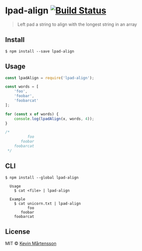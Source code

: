 # lpad-align [![Build Status](https://travis-ci.org/kevva/lpad-align.svg?branch=master)](https://travis-ci.org/kevva/lpad-align)

> Left pad a string to align with the longest string in an array


## Install

```
$ npm install --save lpad-align
```


## Usage

```js
const lpadAlign = require('lpad-align');

const words = [
	'foo',
	'foobar',
	'foobarcat'
];

for (const x of words) {
	console.log(lpadAlign(x, words, 4));
}

/*
		  foo
	   foobar
	foobarcat
 */
```


## CLI

```
$ npm install --global lpad-align
```

```
  Usage
    $ cat <file> | lpad-align

  Example
    $ cat unicorn.txt | lpad-align
          foo
       foobar
    foobarcat
```


## License

MIT © [Kevin Mårtensson](https://github.com/kevva)
